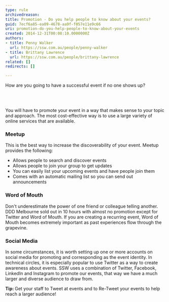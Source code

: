 ```yaml
---
type: rule
archivedreason: 
title: Promotion - Do you help people to know about your events?
guid: 7ecf6a85-ea09-4678-aa9f-f057e11e9c66
uri: promotion-do-you-help-people-to-know-about-your-events
created: 2014-12-31T00:08:10.0000000Z
authors:
- title: Penny Walker
  url: https://ssw.com.au/people/penny-walker
- title: Brittany Lawrence
  url: https://ssw.com.au/people/brittany-lawrence
related: []
redirects: []

---
```



<p class="ssw15-rteElement-P">How are you going to have a successful event if no one shows up?&#160;​​<br></p>
<br><excerpt class='endintro'></excerpt><br>
<p>You will have to promote your event in a&#160;way that makes sense to your topic and approach. The most cost-effective way is to use a large variety of online services that are available. </p><h3 class="ssw15-rteElement-H3">Meetup​​<br></h3><p>This is the best way to increase the discoverability of your event. Meetup provides the following&#58;</p><ul><li>Allows people to search and discover​ events<br></li><li>Allows people to join your group to get updates<br></li><li>You can easily list your upcoming events and have people join them</li><li>Comes with an automatic mailing list so you can send out announcements<br></li></ul><h3 class="ssw15-rteElement-H3">Word of Mouth​​<br></h3><p class="ssw15-rteElement-P"><strong></strong>Don't underestimate the power of one friend or colleague telling another. DDD Melbourne sold out in 10 hours with almost no promotion except for Twitter and&#160;Word of Mouth. If you are creating a recurring event, Word of Mouth becomes extremely important as past experiences flow through the grapevine.<br></p><h3 class="ssw15-rteElement-H3">Social Media​<br></h3><p>In some circumstances, it is worth setting up one or more accounts on social media for promoting and corresponding as the event identity. In technical circles, it is especially popular to use Twitter as a way to create awareness about events. SSW uses a combination of Twitter, Facebook, LinkedIn and Instagram to promote our events,&#160;that way we have a much larger and diverse audience to draw from.​​<br></p><p class="ssw15-rteElement-GreyBox"><b>Tip&#58; </b>Get your staff to Tweet at events and to Re-Tweet your events to help reach a larger audience!&#160;​​<br></p><p><strong></strong><br></p>


